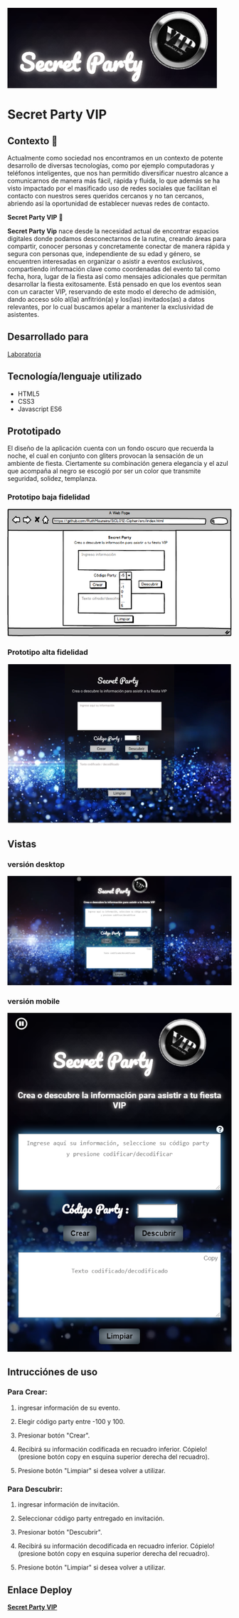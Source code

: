 ![image](img/logo.png)

# Secret Party VIP

## Contexto 🌆

Actualmente como sociedad nos encontramos en un contexto de potente desarrollo de diversas tecnologías, como por ejemplo computadoras y teléfonos inteligentes, que nos han permitido diversificar nuestro alcance a comunicarnos de manera más fácil, rápida y fluida,  lo que además se ha visto impactado por el masificado uso de redes sociales que facilitan el contacto con nuestros seres queridos cercanos y no tan cercanos, abriendo así la oportunidad de establecer nuevas redes de contacto.   

**Secret Party VIP** 🎊

**Secret Party Vip** nace desde la necesidad actual de encontrar espacios digitales donde podamos desconectarnos de la rutina, creando áreas para compartir, conocer personas y concretamente conectar de manera rápida y segura con personas que, independiente de su edad y género, se encuentren interesadas en organizar o asistir a eventos exclusivos, compartiendo información clave como coordenadas del evento tal como fecha, hora, lugar de la fiesta así como mensajes adicionales que permitan desarrollar la fiesta exitosamente.
Está pensado en que los eventos sean con un caracter VIP, reservando de este modo el derecho de admisión, dando acceso sólo al(la) anfitrión(a) y los(las) invitados(as) a datos relevantes, por lo cual buscamos apelar a mantener la exclusividad de asistentes.

## Desarrollado para

[Laboratoria](http://laboratoria.la)

## Tecnología/lenguaje utilizado

* HTML5
* CSS3
* Javascript ES6

## Prototipado

El diseño de la aplicación cuenta con un fondo oscuro que recuerda la noche, el cual en conjunto con gliters provocan la sensación de un ambiente de fiesta. Ciertamente su combinación genera elegancia y el azul que acompaña al negro se escogió por ser un color que transmite seguridad, solidez, templanza.

### Prototipo baja fidelidad

![Prototipo baja fidelidad](img/SP_baja.png)

### Prototipo alta fidelidad

![Prototipo alta fidelidad](img/SP_alta.png)

## Vistas


### versión desktop

![Versión Desktop](img/vistaDesktop.png)

### versión mobile

![Versión Mobile](img/vistaMobile.png)


## Intrucciónes de uso

### Para **Crear**:

1. ingresar información de su evento.

2. Elegir código party entre -100 y 100.

3. Presionar botón "Crear".

4. Recibirá su información codificada en recuadro inferior. Cópielo! (presione botón copy en esquina superior derecha del recuadro).

5. Presione botón "Limpiar" si desea volver a utilizar.


### Para **Descubrir**:

1. ingresar información de invitación.

2. Seleccionar código party entregado en invitación.

3. Presionar botón "Descubrir".

4. Recibirá su información decodificada en recuadro inferior. Cópielo! (presione botón copy en esquina superior derecha del recuadro).

5. Presione botón "Limpiar" si desea volver a utilizar.


## Enlace Deploy

[**Secret Party VIP**](https://github.com/RuthMaureira/SCL012-Cipher/src/index.html)
